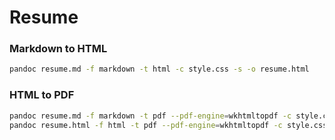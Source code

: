 # Resume

### Markdown to HTML

```bash
pandoc resume.md -f markdown -t html -c style.css -s -o resume.html
```

### HTML to PDF

```bash
pandoc resume.md -f markdown -t pdf --pdf-engine=wkhtmltopdf -c style.css -s -o resume.pdf
pandoc resume.html -f html -t pdf --pdf-engine=wkhtmltopdf -c style.css -s -o resume.pdf
```

